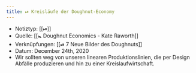 ```yaml
---
title: ⏯ Kreisläufe der Doughnut-Economy
---
```


- Notiztyp: [[⏯]]
- Quelle: [[🚼 Doughnut Economics - Kate Raworth]]
- Verknüpfungen: [[⏯ 7 Neue Bilder des Doughnuts]]
- Datum: December 24th, 2020
- Wir sollten weg von unseren linearen Produktionslinien, die per Design Abfälle produzieren und hin zu einer Kreislaufwirtschaft.